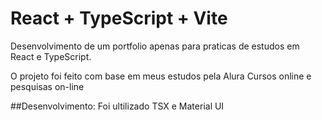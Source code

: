# React + TypeScript + Vite

Desenvolvimento de um portfolio apenas para praticas de estudos em React e TypeScript. 

O projeto foi feito com base em meus estudos pela Alura Cursos online e pesquisas on-line

##Desenvolvimento: 
Foi ultilizado TSX e Material UI 
